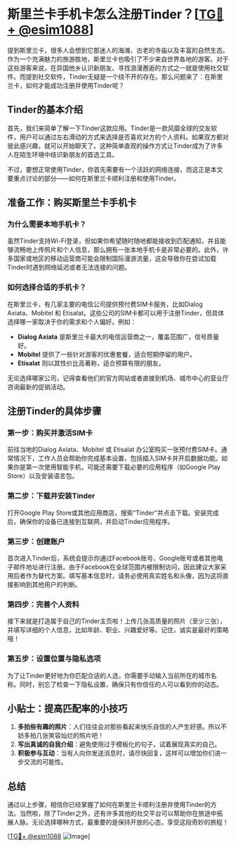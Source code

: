 # 斯里兰卡手机卡怎么注册Tinder？[[TG💪+ @esim1088](https://t.me/s/esim1088)]

提到斯里兰卡，很多人会想到它那迷人的海滩、古老的寺庙以及丰富的自然生态。作为一个充满魅力的旅游胜地，斯里兰卡也吸引了不少来自世界各地的游客。对于这些游客来说，在异国他乡认识新朋友、寻找浪漫邂逅的方式之一就是使用社交软件。而提到社交软件，Tinder无疑是一个绕不开的存在。那么问题来了：在斯里兰卡，如何才能成功注册并使用Tinder呢？

## Tinder的基本介绍

首先，我们来简单了解一下Tinder这款应用。Tinder是一款风靡全球的交友软件，用户可以通过左右滑动的方式来选择是否喜欢对方的个人资料。如果双方都对彼此感兴趣，就可以开始聊天了。这种简单直观的操作方式让Tinder成为了许多人在陌生环境中结识新朋友的首选工具。

不过，要想正常使用Tinder，你首先需要有一个活跃的网络连接，而这正是本文要重点讨论的部分——如何在斯里兰卡顺利注册和使用Tinder。

## 准备工作：购买斯里兰卡手机卡

### 为什么需要本地手机卡？

虽然Tinder支持Wi-Fi登录，但如果你希望随时随地都能接收到匹配通知，并且能够流畅地上传照片和个人信息，那么拥有一张本地手机卡是非常必要的。此外，许多国家或地区的移动运营商可能会限制国际漫游流量，这会导致你在尝试加载Tinder时遇到网络延迟或者无法连接的问题。

### 如何选择合适的手机卡？

在斯里兰卡，有几家主要的电信公司提供预付费SIM卡服务，比如Dialog Axiata、Mobitel 和 Etisalat。这些公司的SIM卡都可以用于注册Tinder，但具体选择哪一家取决于你的需求和个人偏好。例如：

- **Dialog Axiata** 是斯里兰卡最大的电信运营商之一，覆盖范围广，信号质量好。
- **Mobitel** 提供了一些针对游客的优惠套餐，适合短期停留的用户。
- **Etisalat** 则以其性价比高著称，适合预算有限的朋友。

无论选择哪家公司，记得查看他们的官方网站或者直接到机场、城市中心的营业厅咨询最新的促销活动。

## 注册Tinder的具体步骤

### 第一步：购买并激活SIM卡

前往当地的Dialog Axiata、Mobitel 或 Etisalat 办公室购买一张预付费SIM卡。通常情况下，工作人员会帮助你完成基本设置，包括插入SIM卡并开启数据功能。如果你是第一次使用智能手机，可能还需要下载必要的应用程序（如Google Play Store）以及安装语言包。

### 第二步：下载并安装Tinder

打开Google Play Store或其他应用商店，搜索“Tinder”并点击下载。安装完成后，确保你的设备已连接到互联网，并启动Tinder应用程序。

### 第三步：创建账户

首次进入Tinder后，系统会提示你通过Facebook账号、Google账号或者其他电子邮件地址进行注册。由于Facebook在全球范围内被限制访问，因此建议大家采用后者作为替代方案。填写基本信息时，请务必使用真实姓名和头像，因为这将直接影响到其他用户的判断。

### 第四步：完善个人资料

接下来就是打造属于自己的Tinder主页啦！上传几张高质量的照片（至少三张），并填写详细的个人信息，比如年龄、职业、兴趣爱好等。记住，诚实是最好的策略哦！

### 第五步：设置位置与隐私选项

为了让Tinder更好地为你匹配合适的人选，你需要手动输入当前所在的城市名称。同时，别忘了检查一下隐私设置，确保只有你信任的人可以看到你的动态。

## 小贴士：提高匹配率的小技巧

1. **多拍些有趣的照片**：人们往往会对那些看起来快乐自信的人产生好感。所以不妨多拍几张笑容灿烂的照片吧！
2. **写出真诚的自我介绍**：避免使用过于模板化的句子，试着展现真实的自己。
3. **积极参与互动**：当有人向你发送消息时，请尽快回复，这样可以增加你们进一步交流的可能性。

## 总结

通过以上步骤，相信你已经掌握了如何在斯里兰卡顺利注册并使用Tinder的方法。当然啦，除了Tinder之外，还有许多其他的社交平台可以帮助你在旅途中拓展人脉。无论选择哪种方式，最重要的是保持开放的心态，享受这段奇妙的旅程！

[[TG💪+ @esim1088](https://t.me/s/esim1088) ![Image](https://i.postimg.cc/4NQfJmqS/Snipaste-2025-05-13-00-14-12.png)]